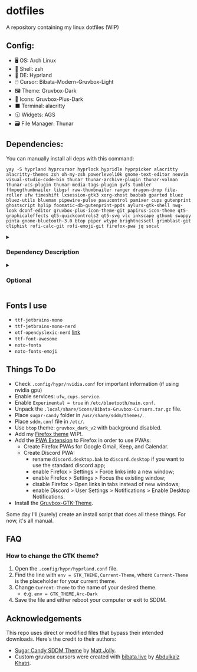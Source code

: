 # dotfiles
A repository containing my linux dotfiles (WIP)


## Config:
- 🖥️ OS: Arch Linux
- 🐚 Shell: zsh
- 🎨 DE: Hyprland
- 🖱️ Cursor: Bibata-Modern-Gruvbox-Light
- 🖼️ Theme: Gruvbox-Dark
- 📁 Icons: Gruvbox-Plus-Dark
- ⬛ Terminal: alacritty
- 🕥 Widgets: AGS
- 🗃️ File Manager: Thunar


## Dependencies:

You can manually install all deps with this command:
```
yay -S hyprland hyprcursor hyprlock hypridle hyprpicker alacritty alacritty-themes zsh oh-my-zsh powerlevel10k gnome-text-editor neovim visual-studio-code-bin thunar thunar-archive-plugin thunar-volman thunar-vcs-plugin thunar-media-tags-plugin gvfs tumbler ffmpegthumbnailer libgsf raw-thumbnailer ranger dragon-drop file-roller ufw timeshift lxsession-gtk3 xorg-xhost baobab gparted bluez bluez-utils blueman pipewire-pulse pavucontrol pamixer cups gutenprint ghostscript hplip foomatic-db-gutenprint-ppds aylurs-gtk-shell nwg-look dconf-editor gruvbox-plus-icon-theme-git papirus-icon-theme qt5-graphicaleffects qt5-quickcontrols2 qt5-svg vlc inkscape gthumb swappy pinta gnome-bluetooth-3.0 btop piper wtype brightnessctl grimblast-git cliphist rofi-calc-git rofi-emoji-git firefox-pwa jq socat
```

<details>
  <summary><h3>Dependency Description</h3></summary>

  These apps are required by the config
  
#### Window Management
- `hyprland` - window manager
  - `hyprcursor` - cursor for Hyprland
  - `hyprlock` - lock screen for Hyprland
  - `hypridle` - idle state manager for Hyprland
  - `hyprpicker` - color picker for Hyprland

#### Terminal & Shell
- `alacritty` - terminal
  - `alacritty-themes` - terminal theme
- `zsh` - shell
  - `oh-my-zsh` - zsh tool
  - `powerlevel10k` - zsh theme

#### Text Editors & IDEs
- `gnome-text-editor` - simple text editor
- `neovim` - in-terminal text editor
- `visual-studio-code-bin` - main code editor

#### File Management
- `thunar` - file explorer
  - `thunar-archive-plugin` - archive plugin for Thunar
  - `thunar-volman` - removable devices control plugin for Thunar
  - `thunar-vcs-plugin` - GIT actions plugin for Thunar
  - `thunar-media-tags-plugin` - detailed information about media files for Thunar
  - `gvfs` - sidebar addon for Thunar
  - `tumbler` - thumbnail generator for Thunar
    - `ffmpegthumbnailer` - video addon for Tumbler
    - `libgsf` - open document extension addon for Tumbler
    - `raw-thumbnailer` - raw file addon for Tumbler
- `ranger` - backup file manager
  - `dragon-drop` - addon for ranger
- `file-roller` - archive tool

#### System Tools & Utilities
- `ufw` - firewall
- `timeshift` - system backup manager
- `lxsession-gtk3` - authentication agent for polkit
- `xorg-xhost` - server access control (needed for gparted)
- `baobab` - disk visualization
- `gparted` - disk management

#### Networking & Bluetooth
- `bluez` - bluetooth
- `bluez-utils` - bluetooth
- `blueman` - bluetooth GUI

#### Audio Management
- `pipewire-pulse` - for pavucontrol
- `pavucontrol` - sound control
- `pamixer` - terminal sound control

#### Printing
- `cups` - printing system
- `gutenprint` - printing tool
- `ghostscript` - printing requirement
- `hplip` - HP printer drivers (optional)
- `foomatic-db-gutenprint-ppds` - drivers for printing

#### GUI Customization & Themes
- `aylurs-gtk-shell` - widgets + bar / status bar and widgets (WIP)
- `nwg-look` - gtk theme editor
- `dconf-editor` - theme editor
- `gruvbox-plus-icon-theme-git` - main icons
- `papirus-icon-theme` - backup icons
- `qt5-graphicaleffects` - sddm theme
- `qt5-quickcontrols2` - sddm theme
- `qt5-svg` - sddm theme

#### Media & Graphics
- `vlc` - media player
- `inkscape` - SVG editor
- `gthumb` - image viewer/editor
- `swappy` - draw on screenshots
- `pinta` - paint-like image editor

#### Bluetooth
- `gnome-bluetooth-3.0` - AGS dependency

#### System Enhancements
- `btop` - task manager
- `piper` - mouse control / mouse config tool
- `wtype` - keyboard simulator
- `brightnessctl` - brightness control

#### Screenshotting & Clipboarding
- `grimblast-git` - screenshotting
- `cliphist` - clipboard plugin for rofi
- `dragon-drop` - addon for ranger

#### Rofi Plugins
- `rofi-calc-git` - calc plugin for rofi
- `rofi-emoji-git` - emoji plugin for rofi

#### Web
- `firefox-pwa` - progressive web apps (used with the [PWA Addon](https://addons.mozilla.org/en-US/firefox/addon/pwas-for-firefox/))

#### Miscellaneous
- `jq` - jquery
- `socat` - reading sockets
</details>

<details>
  <summary><h3>Optional</h3></summary>
  
  These apps are not required anywhere in the config.

  - WIP
</details>

## Fonts I use
- `ttf-jetbrains-mono`
- `ttf-jetbrains-mono-nerd`
- `otf-opendyslexic-nerd` [link](https://opendyslexic.org/)
- `ttf-font-awesome`
- `noto-fonts`
- `noto-fonts-emoji`


## Things To Do
- Check `.config/hypr/nvidia.conf` for important information (if using nvidia gpu)
- Enable services: `ufw`, `cups.service`.
- Enable `Experimental = true` in `/etc/bluetooth/main.conf`.
- Unpack the `.local/share/icons/Bibata-Gruvbox-Cursors.tar.gz` file.
- Place `sugar-candy` folder in `/usr/share/sddm/themes/`.
- Place `sddm.conf` file in `/etc/`.
- Use `btop` theme: `gruvbox_dark_v2` with background disabled.
- Add my [Firefox theme]() WIP!.
- Add the [PWA Extension](https://unhook.app/) to Firefox in order to use PWAs:
  - Create Firefox PWAs for Google Gmail, Keep, and Calendar.
  - Create Discord PWA:
    - rename `discord.desktop.bak` to `discord.desktop` if you want to use the standard discord app;
    - enable Firefox > Settings > Force links into a new window;
    - enable Firefox > Settings > Focus the existing window;
    - disable Firefox > Open links in tabs instead of new windows;
    - enable Discord > User Settings > Notifications > Enable Desktop Notifications.
- Install the [Gruvbox-GTK-Theme](https://github.com/Fausto-Korpsvart/Gruvbox-GTK-Theme).

Some day I'll (surely) create an install script that does all these things. For now, it's all manual.


## FAQ

### How to change the GTK theme?
1. Open the `.config/hypr/hyprland.conf` file.
2. Find the line with `env = GTK_THEME,Current-Theme`, where `Current-Theme` is the placeholder for your current theme.
3. Change `Current-Theme` to the name of your desired theme.
    - e.g. `env = GTK_THEME,Arc-Dark`
4. Save the file and either reboot your computer or exit to SDDM.


## Acknowledgements
This repo uses direct or modified files that bypass their intended downloads. Here's the credit to their authors:
- [Sugar Candy SDDM Theme](https://github.com/Kangie/sddm-sugar-candy) by [Matt Jolly](https://github.com/Kangie/).
- Custom gruvbox cursors were created with [bibata.live](https://www.bibata.live/studio) by [Abdulkaiz Khatri](https://github.com/ful1e5).

